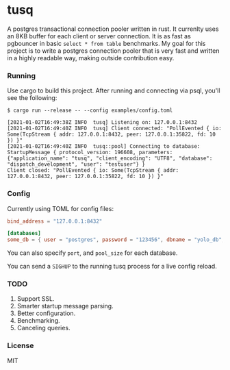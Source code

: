 # tusq

A postgres transactional connection pooler written in rust. It currenlty uses an 8KB buffer for each client or server connection. It is as fast as pgbouncer in basic `select * from table` benchmarks.
My goal for this project is to write a postgres connection pooler that is very fast and written in a highly readable way, making outside contribution easy.

### Running

Use cargo to build this project. After running and connecting via psql, you'll see the following:

```
$ cargo run --release -- --config examples/config.toml

[2021-01-02T16:49:38Z INFO  tusq] Listening on: 127.0.0.1:8432
[2021-01-02T16:49:40Z INFO  tusq] Client connected: "PollEvented { io: Some(TcpStream { addr: 127.0.0.1:8432, peer: 127.0.0.1:35822, fd: 10 }) }"
[2021-01-02T16:49:40Z INFO  tusq::pool] Connecting to database: StartupMessage { protocol_version: 196608, parameters: {"application_name": "tusq", "client_encoding": "UTF8", "database": "dispatch_development", "user": "testuser"} }
Client closed: "PollEvented { io: Some(TcpStream { addr: 127.0.0.1:8432, peer: 127.0.0.1:35822, fd: 10 }) }"
```

### Config 

Currently using TOML for config files:

```toml
bind_address = "127.0.0.1:8432"

[databases]
some_db = { user = "postgres", password = "123456", dbname = "yolo_db", host = "127.0.0.1" }
```

You can also specify `port`, and `pool_size` for each database.

You can send a `SIGHUP` to the running tusq process for a live config reload.

### TODO

1. Support SSL.
2. Smarter startup message parsing.
3. Better configuration.
4. Benchmarking.
5. Canceling queries.


### License

MIT

